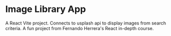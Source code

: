 # Image Library App

A React Vite project. Connects to usplash api to display images from search criteria.
A fun project from Fernando Herrera's React in-depth course.
